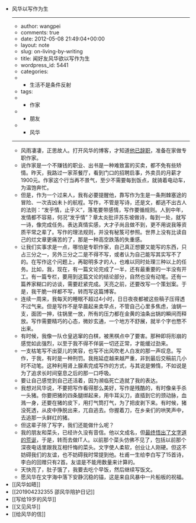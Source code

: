 - 风华以写作为生
    - ---
    - author: wangpei
    - comments: true
    - date: 2012-05-08 21:49:04+00:00
    - layout: note
    - slug: on-living-by-writing
    - title: 闻好友风华欲以写作为生
    - wordpress_id: 5441
    - categories:
    - - 生活不是条件反射
    - tags:
    - - 作家
    - - 朋友
    - - 风华
    - ---
    - 风雨凄凄，正思故人。打开风华的博客，才知道[他已辞职](http://fenghua.blog.paowang.net/2012/05/04/新生活-2/)，准备在家做专职作家。
    - 说作家是一个不赚钱的职业、出书是一种难致富的买卖，都不免有些矫情。昨天，我路过一家茶餐厅，看到门口的招聘启事，外卖员的月薪才1900元。作家这个行当再不景气，至少不需要每到饭点，就骑着电动车，为温饱奔忙。
    - 但是，作为一个过来人，我有必要提醒他，靠写作为生是一条荆棘塞途的冒险、一次吉凶未卜的航程。写作，不管是写诗，还是文，都逃不出古人的法则：“发乎情，止乎义”，落笔要带感情，写作要循规则。人到中年，发情都不容易，何况“发乎情”？章太炎批评苏东坡做诗，每到一处，就写一诗，像完成任务。表达真情实感，大才子尚且做不到，更不用说我等资质平常之辈了。写作的理法规则，并没有秘笈可参照。世界上没有比读自己的烂文章更痛苦的了，那是一种高空跌落的失重感。
    - 让我们实事求是一点，哪怕是专职作家，自己真正想要又能写的东西，只占三分之一，另外三分之二是不得不写，或者认为自己能写其实写不了的。在写作这个问题上，再聪明多才的人，也难以同时处理三种以上的任务。比如，我，现在，有一篇文论完成了一半，还有最重要的一半没有开工。有一篇专栏，要用到这篇文论的结论部分，自然也没有动笔。还有一篇养家糊口的访谈，需要赶紧完成。天亮之前，还要改写一个策划案。于是，我干脆一样都不写，转而写这篇博客。
    - 连续一周来，我每天的睡眠不超过4小时，日日夜夜都被这些稿子压得透不过气来。但是写作不是早晨起来卖早点，不管自己心里多焦虑，油锅一支，面团一抻，往锅里一放，所有的压力都在金黄的油条出锅的瞬间而释放。写作需要精巧的心态，微妙玄通，一个地方不舒展，就半个字也憋不出来。
    - 有时候，我像一队仓皇逃窜的白棋，被黑棋点中了要害。那种即将形崩的感觉如此强烈，以至于我不得不佯装一切还正常，才能缓过劲来。
    - 一支枯笔写不出婴儿的笑容，也写不出风吹老人白发的那一声叹息。写作，于我，有时是一种刑罚。我拖延症越来越严重，非到最后交稿前几小时不动笔。这种利用肾上腺素完成写作的方式，与其说是懒惰，不如说是为了追求长时间窒息之后的那一口呼吸。
    - 要让自己感觉到自己还活着，因为濒临死亡造就了我的表达。
    - 我想对风华说，不要把写作看得那么美好，写作是残酷的，有时像亲手杀一头猪。你要把猪的四条腿绑起来，用牛耳尖刀，直插到它的颈动脉，血溅一身，还要在猪的皮下，用打气筒打气，为了把皮剥下来。有时候，猪没死透，从皮中挣脱出来，兀自逃去。你握着刀，在乡亲们的哄笑声中，去追那一头鲜红的猪。
    - 但这辈子除了写字，我们还能做什么呢？
    - 我的朋友和菜头，已经许久没有音信。他以文成名，但[最终悟出了文字道的荒诞](http://www.hecaitou.net/?p=7226)，于是，转而去做IT人。以前那个菜头仿佛不见了，包括以前那个深夜电话里跟我互相忏悔的菜头。文字使人柔软，创业让人刚硬。但这不妨碍我们的友谊，也不妨碍我时常提到他。杜甫一生给李白写了15首诗，李白的回赠只有2首。友谊是不能用数量来计算的。
    - 天快亮了，肚子饿了，我要去吃个早饭，然后继续写饭文。
    - 愿风华在文字海中落下安静沉稳的锚，这是来自风暴中一片船板的祝福。
- [[风华如晤]]
- [[201904232355 邵风华陪护日记]]
- [[写给19岁的风华]]
- [[又见风华]]
- [[给风华的信]]
